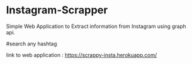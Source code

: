 # Instagram-Scrapper
Simple Web Application to Extract information from Instagram using graph api. 

#search any hashtag 

link to web application : https://scrappy-insta.herokuapp.com/
